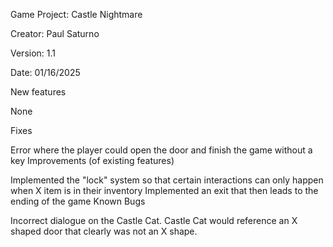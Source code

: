 Game Project: Castle Nightmare

Creator: Paul Saturno

Version: 1.1   

Date: 01/16/2025

New features

 None

Fixes

Error where the player could open the door and finish the game without a key
Improvements (of existing features)

Implemented the "lock" system so that certain interactions can only happen when X item is in their inventory
Implemented an exit that then leads to the ending of the game 
Known Bugs

Incorrect dialogue on the Castle Cat. Castle Cat would reference an X shaped door that clearly was not an X shape.

